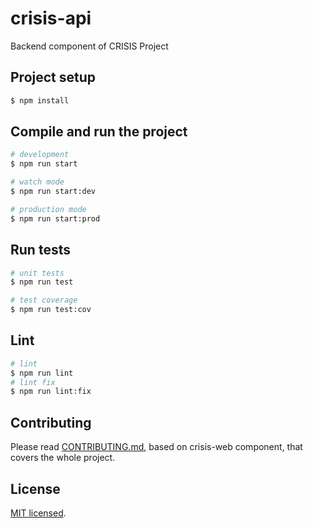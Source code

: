 # crisis-api

Backend component of CRISIS Project

## Project setup

```bash
$ npm install
```

## Compile and run the project

```bash
# development
$ npm run start

# watch mode
$ npm run start:dev

# production mode
$ npm run start:prod
```

## Run tests

```bash
# unit tests
$ npm run test

# test coverage
$ npm run test:cov
```

## Lint

```bash
# lint
$ npm run lint
# lint fix
$ npm run lint:fix
```

## Contributing

Please read [CONTRIBUTING.md](https://github.com/InnovationProjectM1/crisis-web/blob/master/CONTRIBUTING.md), based on crisis-web component, that covers the whole project.

## License

[MIT licensed](https://github.com/InnovationProjectM1/crisis-api/blob/master/CONTRIBUTING.md).
